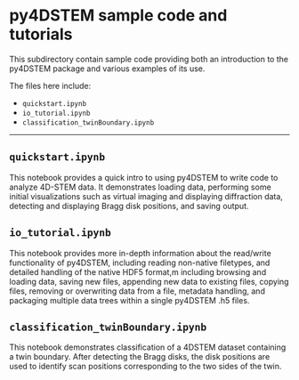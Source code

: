 # py4DSTEM sample code and tutorials

This subdirectory contain sample code providing both an introduction to the py4DSTEM package and various examples of its use.

The files here include:
- `quickstart.ipynb`
- `io_tutorial.ipynb`
- `classification_twinBoundary.ipynb`

----

## `quickstart.ipynb`

This notebook provides a quick intro to using py4DSTEM to write code to analyze 4D-STEM data.  It demonstrates loading data, performing some initial visualizations such as virtual imaging and displaying diffraction data, detecting and displaying Bragg disk positions, and saving output.


## `io_tutorial.ipynb`

This notebook provides more in-depth information about the read/write functionality of py4DSTEM, including reading non-native filetypes, and detailed handling of the native HDF5 format,m including browsing and loading data, saving new files, appending new data to existing files, copying files, removing or overwriting data from a file, metadata handling, and packaging multiple data trees within a single py4DSTEM .h5 files.


## `classification_twinBoundary.ipynb`

This notebook demonstrates classification of a 4DSTEM dataset containing a twin boundary.  After detecting the Bragg disks, the disk positions are used to identify scan positions corresponding to the two sides of the twin.




